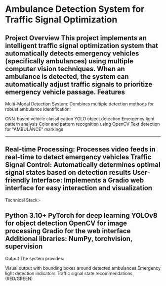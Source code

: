#  Ambulance Detection System for Traffic Signal Optimization
Project Overview
This project implements an intelligent traffic signal optimization system that automatically detects emergency vehicles (specifically ambulances) using multiple computer vision techniques. When an ambulance is detected, the system can automatically adjust traffic signals to prioritize emergency vehicle passage.
Features
------------------------------------------------------------------------------------------------------------------------------------------------------------------------------------------------------------------
Multi-Modal Detection System: Combines multiple detection methods for robust ambulance identification:

CNN-based vehicle classification
YOLO object detection
Emergency light pattern analysis
Color and pattern recognition using OpenCV
Text detection for "AMBULANCE" markings

--------------------------------------------------------------------------------------------------------------------------------------------------------------------------------------------------------------------
Real-time Processing: Processes video feeds in real-time to detect emergency vehicles
Traffic Signal Control: Automatically determines optimal signal states based on detection results
User-friendly Interface: Implements a Gradio web interface for easy interaction and visualization
--------------------------------------------------------------------------------------------------------------------------------------------------------------------------------------------------------------------
Technical Stack:-

Python 3.10+
PyTorch for deep learning
YOLOv8 for object detection
OpenCV for image processing
Gradio for the web interface
Additional libraries: NumPy, torchvision, supervision
-------------------------------------------------------------------------------------------------------------------------------------------------------------------------------------------------------------------
Output
The system provides:

Visual output with bounding boxes around detected ambulances
Emergency light detection indicators
Traffic signal state recommendations (RED/GREEN)
